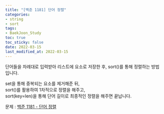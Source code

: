 ```yaml
---
title: "[백준 1181] 단어 정렬"
categories: 
- string
- sort
tags:
- BaekJoon_Study
toc: true
toc_sticky: false
date: 2022-03-15
last_modified_at: 2022-03-15
---
```


단어들을 차례대로 입력받아 리스트에 요소로 저장한 후, sort()를 통해 정렬하는 방법입니다.

set을 통해 중복되는 요소를 제거해준 뒤,  
sort()를 활용하여 1차적으로 정렬을 해주고,  
sort(key=len)을 통해 단어 길이로 최종적인 정렬을 해주면 끝납니다.

문제 : [백준 1181 - 단어 정렬](https://www.acmicpc.net/problem/1181)

<script src="https://gist.github.com/Ryumaker/6402520de451da5554aa8d696383c8b0.js"></script>



